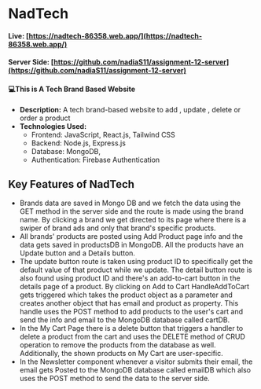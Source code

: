 # NadTech
#### Live: [https://nadtech-86358.web.app/](https://nadtech-86358.web.app/)

#### Server Side: [https://github.com/nadiaS11/assignment-12-server](https://github.com/nadiaS11/assignment-12-server)

#### 💻This is A Tech Brand Based Website
- **Description:** A tech brand-based website to add , update , delete or order a product
- **Technologies Used:**
  - Frontend: JavaScript, React.js, Tailwind CSS
  - Backend: Node.js, Express.js
  - Database: MongoDB,
  - Authentication: Firebase Authentication 

## Key Features of NadTech
- Brands data are saved in Mongo DB and we fetch the data using the GET method in the server side and the route is made using the brand name. By clicking a brand we get directed to its page where there is a swiper of brand ads and only that brand's specific products.
-  All brands' products are posted using Add Product page info and the data gets saved in productsDB in MongoDB. All the products have an Update button and a Details button.
- The update button route is taken using product ID to specifically get the default value of that product while we update. The detail button route is also found using product ID and there's an add-to-cart button in the details page of a product. By clicking on Add to Cart HandleAddToCart gets triggered which takes the product object as a parameter and creates another object that has email and product as property. This handle uses the POST  method to add products to the user's cart and send the info and email to the MongoDB database called cartDB.
- In the My Cart Page there is a delete button that triggers a handler to delete a product from the cart and uses the DELETE method of CRUD operation to remove the products from the database as well. Additionally, the shown products on My Cart are user-specific.
- In the Newsletter component whenever a visitor submits their email, the email gets Posted to the MongoDB database called emailDB which also uses the POST method to send the data to the server side.
